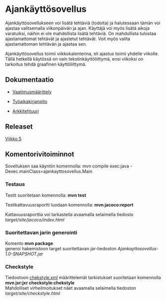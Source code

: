 # Ajankäyttösovellus

Ajankäyttösovellukseen voi lisätä tehtäviä (todoita) ja halutessaan tämän voi ajastaa valitsemalla viikonpäivän ja ajan. Käyttäjä voi myös lisätä aikoja varatuiksi, näihin ei ole mahdollista lisätä tehtäviä. On mahdollista tulostaa ajastamattomat tehtävät ja ajastetut tehtävät. Voit myös valita ajastamattoman tehtävän ja ajastaa sen.   
  
Ajankäyttösovellus toimii viikkokalenterina, eli ajastus toimii yhdelle viikolle. Tällä hetkellä käytössä on vain tekstinkäyttöliittymä, ensi viikoksi on tarkoitus tehdä graafinen käyttöliittymä. 


## Dokumentaatio

* [Vaatimusmäärittely](https://github.com/eevib/ot-harjoitustyo/blob/master/dokumentaatio/vaatimusmaarittely.md)

* [Työaikakirjanpito](https://github.com/eevib/ot-harjoitustyo/blob/master/dokumentaatio/tuntikirjanpito.md)

* [Arkkitehtuuri](https://github.com/eevib/ot-harjoitustyo/blob/master/dokumentaatio/arkkitehtuuri.md)

## Releaset
[Viikko 5]()

## Komentorivitoiminnot

Sovelluksen saa käyntiin komennolla: 
mvn compile exec:java -Dexec.mainClass=ajankayttosovellus.Main 

### Testaus

Testit suoritetaan komennolla: **mvn test**

Testikattavuusraportti luodaan komennolla: **mvn jacoco:report**

Kattavuusraporttia voi tarkastella avaamalla selaimella tiedosto *target/site/jacoco/index.html*

### Suoritettavan jarin generointi
Komento **mvn package**    
generoi hakemistoon target suoritettavan jar-tiedoston *Ajankayttosovellus-1.0-SNAPSHOT.jar*

### Checkstyle
Tiedostoon [chekstyle.xml](https://github.com/eevib/ot-harjoitustyo/blob/master/Ajankayttosovellus/checkstyle.xml) määrittelemät tarkistukset suoritetaan komennolla **mvn jxr:jxr checkstyle:chekstyle**  
Mahdolliset virheilmoitukset näet avaamalla selaimella tiedoston *target/site/checkstyle.html*

